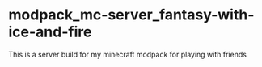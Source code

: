 # modpack_mc-server_fantasy-with-ice-and-fire
This is a server build for my minecraft modpack for playing with friends
